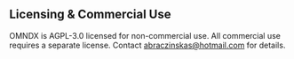 ## Licensing & Commercial Use

OMNDX is AGPL-3.0 licensed for non-commercial use. All commercial use requires a separate license. Contact abraczinskas@hotmail.com for details.
